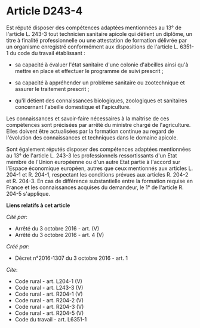 # Article D243-4

Est réputé disposer des compétences adaptées mentionnées au 13° de l'article L. 243-3 tout technicien sanitaire apicole qui
détient un diplôme, un titre à finalité professionnelle ou une attestation de formation délivrée par un organisme enregistré
conformément aux dispositions de l'article L. 6351-1 du code du travail établissant :

- sa capacité à évaluer l'état sanitaire d'une colonie d'abeilles ainsi qu'à mettre en place et effectuer le programme de
suivi prescrit ;

- sa capacité à appréhender un problème sanitaire ou zootechnique et assurer le traitement prescrit ;

- qu'il détient des connaissances biologiques, zoologiques et sanitaires concernant l'abeille domestique et l'apiculture. 

Les connaissances et savoir-faire nécessaires à la maîtrise de ces compétences sont précisées par arrêté du ministre chargé
de l'agriculture. Elles doivent être actualisées par la formation continue au regard de l'évolution des connaissances et
techniques dans le domaine apicole. 

Sont également réputés disposer des compétences adaptées mentionnées au 13° de l'article L. 243-3 les professionnels
ressortissants d'un Etat membre de l'Union européenne ou d'un autre Etat partie à l'accord sur l'Espace économique européen,
autres que ceux mentionnés aux articles L. 204-1 et R. 204-1, respectant les conditions prévues aux articles R. 204-2 et R.
204-3. En cas de différence substantielle entre la formation requise en France et les connaissances acquises du demandeur, le
1° de l'article R. 204-5 s'applique.

**Liens relatifs à cet article**

_Cité par_:

  - Arrêté du 3 octobre 2016 - art. (V)
  - Arrêté du 3 octobre 2016 - art. 4 (V)

_Créé par_:

  - Décret n°2016-1307 du 3 octobre 2016 - art. 1

_Cite_:

  - Code rural - art. L204-1 (V)
  - Code rural - art. L243-3 (V)
  - Code rural - art. R204-1 (V)
  - Code rural - art. R204-2 (V)
  - Code rural - art. R204-3 (V)
  - Code rural - art. R204-5 (V)
  - Code du travail - art. L6351-1
